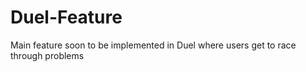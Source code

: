 Duel-Feature
============

Main feature soon to be implemented in Duel where users get to race through problems
